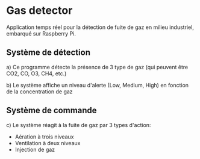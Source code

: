 # Gas detector
Application temps réel pour la détection de fuite de gaz en milieu industriel, embarqué sur Raspberry Pi.

## Système de détection
a) Ce programme détecte la présence de 3 type de gaz (qui peuvent être CO2, CO, O3, CH4, etc.)

b) Le système affiche un niveau d'alerte (Low, Medium, High) en fonction de la concentration de gaz

## Système de commande
c) Le système réagit à la fuite de gaz par 3 types d'action:
  - Aération à trois niveaux
  - Ventilation à deux niveaux
  - Injection de gaz

